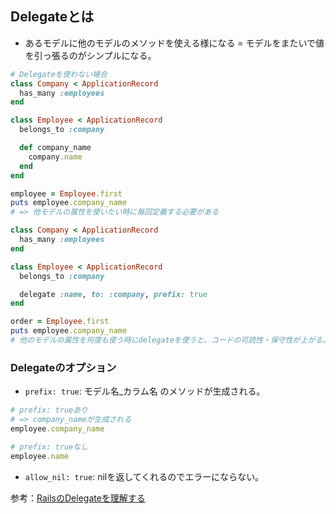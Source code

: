 ## Delegateとは
- あるモデルに他のモデルのメソッドを使える様になる = モデルをまたいで値を引っ張るのがシンプルになる。

```ruby
# Delegateを使わない場合
class Company < ApplicationRecord
  has_many :employees
end

class Employee < ApplicationRecord
  belongs_to :company

  def company_name
    company.name
  end
end

employee = Employee.first
puts employee.company_name
# => 他モデルの属性を使いたい時に毎回定義する必要がある
```

```ruby
class Company < ApplicationRecord
  has_many :employees
end

class Employee < ApplicationRecord
  belongs_to :company

  delegate :name, to: :company, prefix: true
end

order = Employee.first
puts employee.company_name
# 他のモデルの属性を何度も使う時にdelegateを使うと、コードの可読性・保守性が上がる。
```

### Delegateのオプション
- `prefix: true`: モデル名_カラム名 のメソッドが生成される。
```ruby
# prefix: trueあり
# => company_nameが生成される
employee.company_name
````
```ruby
# prefix: trueなし
employee.name
````
- `allow_nil: true`: nilを返してくれるのでエラーにならない。

参考：[RailsのDelegateを理解する](https://qiita.com/shimizuyuta/items/27159df6088ee9794ac8)
